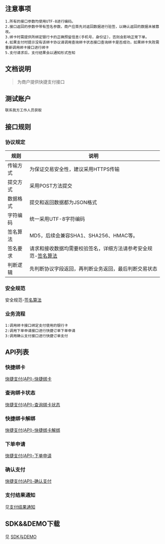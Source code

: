 
## 注意事项
```
1.所有的接口参数均使用UTF-8进行编码。
2.接口返回的参数中带有签名参数，商户应首先对返回数据进行验签，以确认返回的数据未被篡改。
3.绑卡时需提供所绑定银行卡的正确预留信息(手机号，身份证)，否则会影响正常下单。
4.如果支付时提示没有该绑卡协议请调用查询绑卡状态接口查询绑卡是否成功，如果绑卡失败需重新调用绑卡接口进行绑卡
5.支付请求后，支付结果会以通知形式告知
```

## 文档说明
>为商户提供快捷支付接口

## 测试账户

```bash
联系我方工作人员获取
```



## 接口规则
### 协议规定

规则|说明
---|---
传输方式|为保证交易安全性，建议采用HTTPS传输
提交方式|	采用POST方法提交
数据格式|	提交和返回数据都为JSON格式
字符编码|	统一采用UTF-8字符编码
签名算法|	MD5，后续会兼容SHA1、SHA256、HMAC等。
签名要求|	请求和接收数据均需要校验签名，详细方法请参考安全规范-[签名算法](/qianming)
判断逻辑|	先判断协议字段返回，再判断业务返回，最后判断交易状态

### 安全规范

安全规范-[签名算法](/qianming)

### 业务流程
```
1:调用绑卡接口绑定支付使用的银行卡
2:调用下单申请接口进行快捷订单下单申请
3:调用确认支付接口进行快捷订单支付
```

## API列表
### 快捷绑卡
[快捷支付(API)-快捷绑卡](/互联网快捷支付/bindCard)
### 查询绑卡状态
[快捷支付(API)-查询绑卡状态](/互联网快捷支付/bindStatus)
### 快捷绑卡解绑
[快捷支付(API)-快捷绑卡解绑](/互联网快捷支付/unbind)
### 下单申请
[快捷支付(API)-下单申请](/互联网快捷支付/order)
### 确认支付
[快捷支付(API)-确认支付](/互联网快捷支付/pay)


### 支付结果通知

见[支付结果通知](/支付通知/notify)

## SDK&&DEMO下载
见 [SDK与DEMO](/SDK与DEMO/SDK与DEMO)
